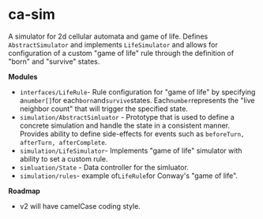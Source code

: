 # ca-sim

A simulator for 2d cellular automata and game of life. Defines `AbstractSimulator` and implements `LifeSimulator` and allows for configuration of a custom "game of life" rule through the definition of "born" and "survive" states.

**Modules**

- `interfaces/LifeRule`- Rule configuration for "game of life" by specifying a`number[]`for each`born`and`survive`states. Each`number`represents the "live neighbor count" that will trigger the specified state.
- `simulation/AbstractSimluator` - Prototype that is used to define a concrete simulation and handle the state in a consistent manner. Provides ability to define side-effects for events such as `beforeTurn, afterTurn, afterComplete`.
- `simulation/LifeSimulator`- Implements "game of life" simulator with ability to set a custom rule.
- `simluation/State` - Data controller for the simluator.
- `simulation/rules`- example of`LifeRule`for Conway's "game of life".

**Roadmap**

- v2 will have camelCase coding style.
